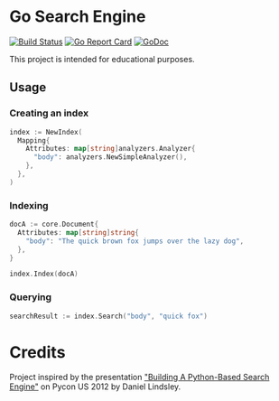 # Go Search Engine

[![Build Status](https://travis-ci.org/dwayhs/go-search-engine.svg?branch=master)](https://travis-ci.org/dwayhs/go-search-engine)
[![Go Report Card](https://goreportcard.com/badge/github.com/dwayhs/go-search-engine)](https://goreportcard.com/report/github.com/dwayhs/go-search-engine)
[![GoDoc](https://godoc.org/github.com/dwayhs/go-search-engine?status.svg)](https://godoc.org/github.com/dwayhs/go-search-engine)

This project is intended for educational purposes.

## Usage

### Creating an index

```go
index := NewIndex(
  Mapping{
    Attributes: map[string]analyzers.Analyzer{
      "body": analyzers.NewSimpleAnalyzer(),
    },
  },
)
```

### Indexing

```go
docA := core.Document{
  Attributes: map[string]string{
    "body": "The quick brown fox jumps over the lazy dog",
  },
}

index.Index(docA)
```

### Querying

```go
searchResult := index.Search("body", "quick fox")
```

# Credits

Project inspired by the presentation ["Building A Python-Based Search Engine"](https://www.youtube.com/watch?v=cY7pE7vX6MU) on Pycon
US 2012 by Daniel Lindsley.
